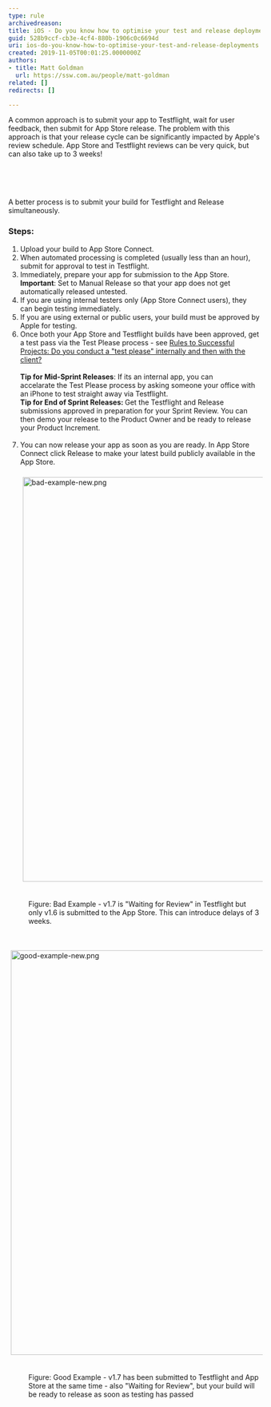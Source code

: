 ```yaml
---
type: rule
archivedreason: 
title: iOS - Do you know how to optimise your test and release deployments?
guid: 528b9ccf-cb3e-4cf4-880b-1906c0c6694d
uri: ios-do-you-know-how-to-optimise-your-test-and-release-deployments
created: 2019-11-05T00:01:25.0000000Z
authors:
- title: Matt Goldman
  url: https://ssw.com.au/people/matt-goldman
related: []
redirects: []

---
```



​A common approach is to submit your app to Testflight, wait for user feedback, then submit for App Store release. The problem with this approach is that your release cycle can be significantly impacted by Apple's review schedule.&#160;App Store and Testflight reviews can be very quick, but can also take up to 3&#160;weeks!<br><div><br></div>
<br><excerpt class='endintro'></excerpt><br>
<p>A better process&#160;is to submit your build for&#160;Testflight and&#160;Release simultaneously.<br></p><h3 class="ssw15-rteElement-H3">​​Steps&#58;<br></h3><ol><li>Upload your build to App Store Connect.</li><li>When automated processing is completed (usually less than an hour), submit for approval to test in Testflight.</li><li>Immediately, prepare your app for submission to the App Store.&#160;<br><strong>Important</strong>&#58; Set to Manual Release so that your app does not get automatically released untested.<br></li><li>If you are using internal testers only (App Store Connect users), they can begin testing immediately.</li><li>If you are using external or public users, your build must be approved by Apple for testing.</li><li>Once both your App Store and Testflight builds have been approved, get a test pass via the Test Please process - see&#160;<a href="/_layouts/15/FIXUPREDIRECT.ASPX?WebId=3dfc0e07-e23a-4cbb-aac2-e778b71166a2&amp;TermSetId=07da3ddf-0924-4cd2-a6d4-a4809ae20160&amp;TermId=b9ec5dbc-7379-47ea-9cc2-59bd3769cd18">Rules to Successful Projects&#58; Do you conduct a &quot;test please&quot; internally and then with the client?​</a><br>​<br><strong>Tip for&#160;Mid-Sprint Releases</strong>&#58; If its an internal app, you can accelarate&#160;the Test Please process by asking someone&#160;your office with an iPhone&#160;to test straight away&#160;via Testflight.<br><strong>Tip for End of Sprint Releases&#58; </strong>Get the Testflight and Release submissions approved in preparation for your Sprint Review. You can then demo your release to the Product Owner and be&#160;ready to release your Product Increment.<br><br></li><li>You can now release your app as soon as you are ready.&#160;In App Store Connect click Release to make your latest build publicly available in the App Store.<br><br><img src="/SiteAssets/ios-do-you-know-how-to-optimise-your-test-and-release-deployments/bad-example-new.png" alt="bad-example-new.png" style="margin&#58;5px;width&#58;808px;" /><br><br></li></ol><dd class="ssw15-rteElement-FigureBad">​​Figure&#58; Bad Example - v1.7 is&#160;&quot;Waiting for Review&quot; in Testflight but only v1.6 is submitted to the App Store. This can introduce delays of 3 weeks.<br></dd><p class="ssw15-rteElement-P">​​​​<br></p><p class="ssw15-rteElement-P"><img src="/SiteAssets/ios-do-you-know-how-to-optimise-your-test-and-release-deployments/good-example-new.png" alt="good-example-new.png" style="margin&#58;5px;width&#58;808px;" /><br><br></p><dd class="ssw15-rteElement-FigureGood">​​Figure&#58; Good Example - v1.7 has been submitted to Testflight and&#160;App Store at the same time - also &quot;Waiting for Review&quot;, but your&#160;build will be ready to release&#160;as soon as testing has passed<br><br></dd><p class="ssw15-rteElement-P"><br></p>


